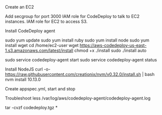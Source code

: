 Create an EC2

Add secgroup for port 3000
IAM role for CodeDeploy to talk to EC2 instances.
IAM role for EC2 to access S3.

Install CodeDeploy agent

sudo yum update
sudo yum install ruby
sudo yum install node
sudo yum install wget
cd /home/ec2-user
wget https://aws-codedeploy-us-east-1.s3.amazonaws.com/latest/install
chmod +x ./install
sudo ./install auto

sudo service codedeploy-agent start
sudo service codedeploy-agent status

Install NodeJS
curl -o- https://raw.githubusercontent.com/creationix/nvm/v0.32.0/install.sh | bash
nvm install 10.13.0


Create appspec.yml, start and stop 


Troubleshoot
less /var/log/aws/codedeploy-agent/codedeploy-agent.log


tar -cvzf codedeploy.tgz *
